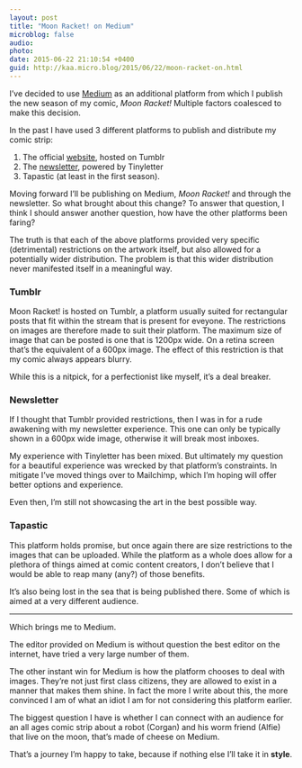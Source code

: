 ```yaml
---
layout: post
title: "Moon Racket! on Medium"
microblog: false
audio: 
photo: 
date: 2015-06-22 21:10:54 +0400
guid: http://kaa.micro.blog/2015/06/22/moon-racket-on.html
---
```

<p>I’ve decided to use <a href="http://www.medium.com/@moonracket">Medium</a> as an additional platform from which I publish the new season of my comic, <em>Moon Racket!</em> Multiple factors coalesced to make this decision.</p>

<p>In the past I have used 3 different platforms to publish and distribute my comic strip:</p>

<ol><li>The official <a href="http://moonracket.com">website</a>, hosted on Tumblr</li>
<li>The <a href="http://tinyletter.com/moonracket">newsletter</a>, powered by Tinyletter</li>
<li>Tapastic (at least in the first season).</li>
</ol><p>Moving forward I’ll be publishing on Medium, <em>Moon Racket!</em> and through the newsletter. So what brought about this change? To answer that question, I think I should answer another question, how have the other platforms been faring?</p>

<p>The truth is that each of the above platforms provided very specific (detrimental) restrictions on the artwork itself, but also allowed for a potentially wider distribution. The problem is that this wider distribution never manifested itself in a meaningful way.</p>

<h3>Tumblr</h3>

<p>Moon Racket! is hosted on Tumblr, a platform usually suited for rectangular posts that fit within the stream that is present for eveyone. The restrictions on images are therefore made to suit their platform. The maximum size of image that can be posted is one that is 1200px wide. On a retina screen that’s the equivalent of a 600px image. The effect of this restriction is that my comic always appears blurry.</p>

<p>While this is a nitpick, for a perfectionist like myself, it’s a deal breaker.</p>

<h3>Newsletter</h3>

<p>If I thought that Tumblr provided restrictions, then I was in for a rude awakening with my newsletter experience. This one can only be typically shown in a 600px wide image, otherwise it will break most inboxes.</p>

<p>My experience with Tinyletter has been mixed. But ultimately my question for a beautiful experience was wrecked by that platform’s constraints. In mitigate I’ve moved things over to Mailchimp, which I’m hoping will offer better options and experience.</p>

<p>Even then, I’m still not showcasing the art in the best possible way.</p>

<h3>Tapastic</h3>

<p>This platform holds promise, but once again there are size restrictions to the images that can be uploaded. While the platform as a whole does allow for a plethora of things aimed at comic content creators, I don’t believe that I would be able to reap many (any?) of those benefits.</p>

<p>It’s also being lost in the sea that is being published there. Some of which is aimed at a very different audience.</p>

<hr /><p>Which brings me to Medium.</p>

<p>The editor provided on Medium is without question the best editor on the internet, have tried a very large number of them.</p>

<p>The other instant win for Medium is how the platform chooses to deal with images. They’re not just first class citizens, they are allowed to exist in a manner that makes them shine. In fact the more I write about this, the more convinced I am of what an idiot I am for not considering this platform earlier.</p>

<p>The biggest question I have is whether I can connect with an audience for an all ages comic strip about a robot (Corgan) and his worm friend (Alfie) that live on the moon, that’s made of cheese on Medium.</p>

<p>That’s a journey I’m happy to take, because if nothing else I’ll take it in <strong>style</strong>.</p>
